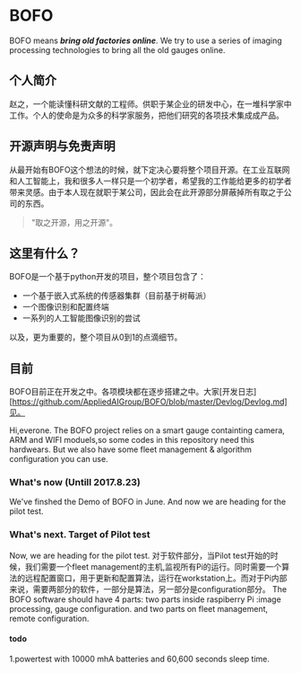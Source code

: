 # BOFO
BOFO means _**bring old factories online**_. We try to use a series of imaging processing technologies to bring all the old gauges online.

## 个人简介
赵之，一个能读懂科研文献的工程师。供职于某企业的研发中心，在一堆科学家中工作。个人的使命是为众多的科学家服务，把他们研究的各项技术集成成产品。

## 开源声明与免责声明
从最开始有BOFO这个想法的时候，就下定决心要将整个项目开源。在工业互联网和人工智能上，我和很多人一样只是一个初学者，希望我的工作能给更多的初学者带来灵感。由于本人现在就职于某公司，因此会在此开源部分屏蔽掉所有取之于公司的东西。
>"取之开源，用之开源"。

## 这里有什么？
BOFO是一个基于python开发的项目，整个项目包含了：
- 一个基于嵌入式系统的传感器集群（目前基于树莓派）
- 一个图像识别和配置终端
- 一系列的人工智能图像识别的尝试

以及，更为重要的，整个项目从0到1的点滴细节。

## 目前
BOFO目前正在开发之中。各项模块都在逐步搭建之中。大家[开发日志][https://github.com/AppliedAIGroup/BOFO/blob/master/Devlog/Devlog.md]见。



Hi,everone. The BOFO project relies on a smart gauge containting camera, ARM and WIFI moduels,so some codes in this repository need this hardwears. But we also have some fleet management & algorithm configuration you can use.


### What's now (Untill 2017.8.23)
We've finshed the Demo of BOFO in June. And now we are heading for the pilot test.

### What's next. Target of Pilot test
Now, we are heading for the pilot test. 
对于软件部分，当Pilot test开始的时候，我们需要一个fleet management的主机,监视所有Pi的运行。同时需要一个算法的远程配置窗口，用于更新和配置算法，运行在workstation上。而对于Pi内部来说，需要两部分的软件，一部分是算法，另一部分是configuration部分。
The BOFO software should have 4 parts: two parts inside raspiberry Pi :image processing, gauge configuration. and two parts on 
fleet management, remote configuration.

#### todo 
1.powertest with 10000 mhA batteries and 60,600 seconds sleep time.